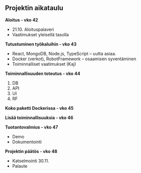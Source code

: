 ## Projektin aikataulu

**Aloitus - vko 42**
* 21.10. Aloituspalaveri
* Vaatimukset yleisellä tasolla
  
**Tutustuminen työkaluihin - vko 43**
* React, MongoDB, Node.js, TypeScript – uutta asiaa. 
* Docker (verkot), RobotFramework – osaamisen syventäminen 
* Toiminnalliset vaatimukset (Kaj) 

**Toiminnallisuuden toteutus - vko 44**
1. DB
2. API
3. UI
4. RF 

**Koko paketti Dockerissa - vko 45**

**Lisää toiminnallisuuksia - vko 46**

**Tuotantovalmius - vko 47**
* Demo 
* Dokumentointi 

**Projektin päätös - vko 48**
* Katselmointi 30.11. 
* Palaute
